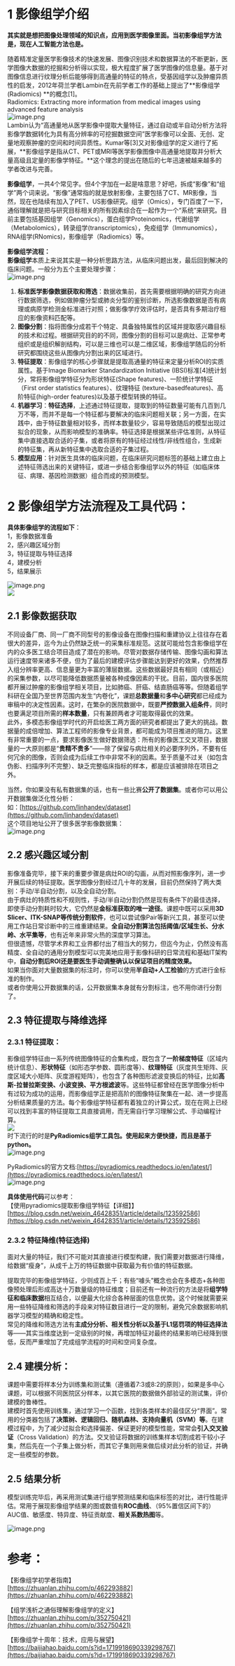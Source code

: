 




<a name="NEm93"></a>
# 1 影像组学介绍
**其实就是想把图像处理领域的知识点，应用到医学图像里面。当初影像组学方法是，现在人工智能方法也是。**

随着精准定量医学影像技术的快速发展、图像识别技术和数据算法的不断更新，医学图像大数据的挖掘和分析得以实现，极大程度扩展了医学图像的信息量。基于对图像信息进行纹理分析后能够得到高通量的特征的特点，受基因组学以及肿瘤异质性的启发，2012年荷兰学者Lambin在先前学者工作的基础上提出了**影像组学(Radiomics) **的概念[1]。<br />Radiomics: Extracting more information from medical images using advanced feature analysis<br />![image.png](https://cdn.nlark.com/yuque/0/2024/png/38497976/1705113156704-d127a3ef-cf38-4735-a511-8c83c106b752.png#averageHue=%23f3f1f0&clientId=u742953c3-c837-4&from=paste&height=419&id=u2d19fec2&originHeight=624&originWidth=899&originalType=binary&ratio=1.25&rotation=0&showTitle=false&size=203362&status=done&style=none&taskId=u5704103d-6a58-4671-9390-a9b556bfc3d&title=&width=604.2000122070312)<br />Lambin认为“高通量地从医学影像中提取大量特征，通过自动或半自动分析方法将影像学数据转化为具有高分辨率的可挖掘数据空间”医学影像可以全面、无创、定量地观察肿瘤的空间和时间异质性。Kumar等[3]又对影像组学的定义进行了拓展，**影像组学是指从CT、PET或MRI等医学影像图像中高通量地提取并分析大量高级且定量的影像学特征。**这个理念的提出在随后的七年迅速被越来越多的学者改进与完善。

**影像组学**，一共4个常见字。但4个字加在一起是啥意思？好吧，拆成“影像”和“组学”两个词来说。“影像”通常指的就是放射影像，主要包括了CT、MR影像，当然，现在也陆续有加入了PET、US影像研究。组学（Omics），专门百度了一下，通俗理解就是把与研究目标相关的所有因素综合在一起作为一个“系统”来研究。目前主要包括基因组学（Genomics），蛋白组学Proteinomics，代谢组学（Metabolomics），转录组学(transcriptomics），免疫组学（Immunomics），RNA组学(RNomics)，影像组学（Radiomics）等。

**影像组学流程：**<br />**影像组学**本质上来说其实是一种分析思路方法，从临床问题出发，最后回到解决的临床问题。一般分为五个主要处理步骤：<br />![image.png](https://cdn.nlark.com/yuque/0/2024/png/38497976/1705113546598-ad1f1b9a-b3a8-494f-8c48-2d4d658ab511.png#averageHue=%23b6bda5&clientId=u742953c3-c837-4&from=paste&height=363&id=u75fee86c&originHeight=618&originWidth=975&originalType=url&ratio=1.25&rotation=0&showTitle=false&size=411550&status=done&style=none&taskId=uc4965e1a-5eab-42d2-8245-17970e22f75&title=&width=572)

1. **标准医学影像数据获取和筛选**：数据收集前，首先需要根据明确的研究方向进行数据筛选，例如做肿瘤分型或肺炎分型的鉴别诊断，所选影像数据是否有病理或病原学检测金标准进行对照；做影像学疗效评估时，是否具有多期治疗相应的影像资料匹配等。
2. **图像分割**：指将图像分成若干个特定、具备独特属性的区域并提取感兴趣目标的技术和过程。根据研究目的的不同，图像分割的目标可以是病灶、正常参考组织或是组织解剖结构，可以是三维也可以是二维区域，影像组学随后的分析研究都围绕这些从图像内分割出来的区域进行。
3. **特征提取**：影像组学的核心步骤就是提取高通量的特征来定量分析ROI的实质属性。基于Image Biomarker Standardization Initiative (IBSI)标准[4]统计划分，常将影像组学特征分为形状特征(Shape features)、一阶统计学特征（First order statistics features）、纹理特征 (texture-basedfeatures)、高阶特征(high-order features)以及基于模型转换的特征。
4. **机器学习**：**特征选择**，上述通过特征提取，提取到的特征数量可能有几百到几万不等，而并不是每一个特征都与要解决的临床问题相关联；另一方面，在实践中，由于特征数量相对较多，而样本数量较少，容易导致随后的模型出现过拟合的现象，从而影响模型的准确率。特征选择是根据某些评估准则，从特征集中直接选取合适的子集，或者将原有的特征经过线性/非线性组合，生成新的特征集，再从新特征集中选取合适的子集过程。
5. **模型应用**：针对医生具体的临床问题，在临床研究问题标签的基础上建立由上述特征筛选出来的关键特征，或进一步结合影像组学以外的特征（如临床体征、病理、基因检测数据）组合而成的预测模型。


<a name="zsyrA"></a>
# 2 影像组学方法流程及工具代码：

**具体影像组学的流程如下**：<br />1，影像数据准备<br />2，感兴趣区域分割<br />3，特征提取与特征选择<br />4，建模分析<br />5，结果展示

![image.png](https://cdn.nlark.com/yuque/0/2024/png/38497976/1705113734108-dba2f226-50c9-447b-908f-1082751c1b35.png#averageHue=%23b2c3b2&clientId=u742953c3-c837-4&from=paste&height=286&id=u130f025f&originHeight=314&originWidth=805&originalType=binary&ratio=1.25&rotation=0&showTitle=false&size=273992&status=done&style=none&taskId=uf3d2868a-b546-4814-af5f-2d320de34cb&title=&width=732)<br />![](https://cdn.nlark.com/yuque/0/2024/png/38497976/1705113905756-9b7c7bb1-aa32-4b7f-be7a-f9ec6fceb6ee.png#averageHue=%23d1e0ed&from=url&height=450&id=L6GA2&originHeight=634&originWidth=973&originalType=binary&ratio=1.25&rotation=0&showTitle=false&status=done&style=none&title=&width=690)

<a name="pLmCd"></a>
## 2.1 影像数据获取

不同设备厂商、同一厂商不同型号的影像设备在图像扫描和重建协议上往往存在着很大的差异，迄今为止仍然缺乏统一的采集标准规范。这就可能给包含影像组学在内的众多医工结合项目造成了潜在的影响。尽管对数据存储传输、图像勾画和算法运行速度带来诸多不便，但为了最后的建模评估步骤能达到更好的效果，仍然推荐入组分辨率更高、信息量更为丰富的薄层数据。这些数据最好具有相同（或相近）的采集参数，以尽可能降低数据质量被各种成像因素的干扰。目前，国内很多医院都开展过肿瘤的影像组学相关项目，比如肺癌、肝癌、结直肠癌等等。但随着组学科研在全国乃至世界范围内发生“内卷化”，课题**总数据量**和**多中心研究**都已经成为审稿中的决定性因素。这时，在繁杂的医院数据中，既要**严控数据入组条件**，同时也要满足项目所需的**样本数量**，只有兼顾两者才可能取得最优的效果。<br />此外，多模态影像组学时代的开启给医工两方面的研究者都提出了更大的挑战。数据量的成倍增加、算法工程师的影像专业背景，都可能成为项目推进的阻力。这里有非常重要的一点，要求影像医生做好数据筛选：所有的影像医工交叉项目，数据量的一大原则都是“**贵精不贵多**”——除了保留与病灶相关的必要序列外，不要有任何冗余的图像，否则会成为后续工作中非常不利的因素。至于质量不过关（如包含伪影、扫描序列不完整）、缺乏完整临床指标的样本，都是应该被排除在项目之外。

当然，你如果没有私有数据集的话，也有一些比赛**公开了数据集**。或者你可以用公开数据集做泛化性分析：<br />如：[https://github.com/linhandev/dataset](https://github.com/linhandev/dataset)<br />这个项目地址公开了很多医学影像数据集：<br />![image.png](https://cdn.nlark.com/yuque/0/2024/png/38497976/1705114908332-ec494aa6-9ff7-40db-b7a2-4013aa6011f2.png#averageHue=%230e141c&clientId=u742953c3-c837-4&from=paste&height=489&id=ucfece946&originHeight=789&originWidth=1008&originalType=binary&ratio=1.25&rotation=0&showTitle=false&size=52050&status=done&style=none&taskId=u5a0b9792-54b6-4e36-941d-b142cab7cee&title=&width=625)



<a name="SR8LA"></a>
## 2.2 感兴趣区域分割

影像准备完毕，接下来的重要步骤是病灶ROI的勾画，从而对照影像序列，进一步开展后续的特征提取。医学图像分割经过几十年的发展，目前仍然保持了两大类别：手动/半自动分割，以及全自动分割。<br />由于病灶的特质性和不规则性，手动/半自动分割仍然是现有条件下的最佳选择，即使手动分割耗时较大，它仍然是**金标准获取的唯一途径**。课题中既可以采用**3D Slicer、ITK-SNAP等传统分割软件**，也可以尝试像Pair等新兴工具，甚至可以使用工作站日常诊断中的三维重建结果。**全自动分割算法包括阈值/区域生长、分水岭、水平集等**，也有近年来非常火热的深度学习算法。<br />但很遗憾，尽管学术界和工业界都付出了相当大的努力，但迄今为止，仍然没有高精度、全自动的通用分割模型可以完美地应用于影像科研的日常流程和基础IT架构中，**自动分割后ROI还是要医生手动调整确认以保证项目的精度效果。**<br />如果当你面对大量数据集的标注时，你可以使用**半自动+人工检验**的方式进行金标准的制作。<br />或者你使用公开数据集的话，公开数据集本身就有分割标注，也不用你进行分割了。


<a name="GD51B"></a>
## 2.3 特征提取与降维选择

<a name="nq8NR"></a>
### 2.3.1 特征提取：
影像组学特征由一系列传统图像特征的合集构成，既包含了**一阶梯度特征**（区域内统计信息）、**形状特征**（如形态学参数、圆形度等）、**纹理特征**（灰度共生矩阵、灰度区域大小矩阵、灰度游程矩阵），也包含了各种图形滤波变换后的特征，比如**高斯-拉普拉斯变换、小波变换、平方根滤波**等。这些特征都曾经在医学图像分析中有过较为成功的运用，而影像组学正是把高阶的图像特征聚集在一起、进一步提高分析结果质量的方法。每个影像组学特征都有着独立的计算公式，现在在网上已经可以找到丰富的特征提取工具直接调用，而无需自行学习理解公式、手动编程计算。<br />![](https://cdn.nlark.com/yuque/0/2024/png/38497976/1705113926512-2ec01171-b3d9-48cf-b46e-2722b2c7c74a.png#averageHue=%23abc8d9&from=url&height=465&id=y2ohU&originHeight=582&originWidth=834&originalType=binary&ratio=1.25&rotation=0&showTitle=false&status=done&style=none&title=&width=667)<br />时下流行的时是**PyRadiomics组学工具包。使用起来方便快捷，而且是基于python。**<br />![image.png](https://cdn.nlark.com/yuque/0/2024/png/38497976/1705115385745-2f1fde6f-7874-4d6b-9d60-6de17f52151d.png#averageHue=%233d7c6b&clientId=u742953c3-c837-4&from=paste&height=162&id=u2b18ed36&originHeight=203&originWidth=770&originalType=binary&ratio=1.25&rotation=0&showTitle=false&size=39289&status=done&style=none&taskId=uff938802-6eed-4061-a19f-f0dcdb20b1a&title=&width=616)

PyRadiomics的官方文档:[https://pyradiomics.readthedocs.io/en/latest/](https://pyradiomics.readthedocs.io/en/latest/)<br />![image.png](https://cdn.nlark.com/yuque/0/2024/png/38497976/1705118001124-74ee84df-ba95-4e12-949b-2fbe9020192a.png#averageHue=%23c6c3c2&clientId=u742953c3-c837-4&from=paste&height=595&id=u6c6e24bc&originHeight=744&originWidth=1362&originalType=binary&ratio=1.25&rotation=0&showTitle=false&size=206489&status=done&style=none&taskId=u7c152d36-a80a-4ce8-acf9-9201a1e9016&title=&width=1089.6)

**具体使用代码**可以参考：<br />【使用pyradiomics提取影像组学特征【详细】】<br />[https://blog.csdn.net/weixin_46428351/article/details/123592586](https://blog.csdn.net/weixin_46428351/article/details/123592586)



<a name="bJRd9"></a>
### 2.3.2 特征降维(特征选择)

面对大量的特征，我们不可能对其直接进行模型构建，我们需要对数据进行降维，给数据“瘦身”，从成千上万的特征数据中获取最为有价值的特征数据。

提取完毕的影像组学特征，少则成百上千；有些“噱头”概念也会在多模态+各种图像预处理后形成高达十万数量级的特征维度；目前还有一种流行的方法是将**组学特征和临床数据**相互结合，以便最大化综合各种层面的信息优势。这个时候就需要采用一些特征降维和筛选的手段来对特征数目进行一定的限制，避免冗余数据影响机器学习模型的精确和稳定性。<br />常见的降维和筛选方法有**主成分分析、相关性分析以及基于L1惩罚项的特征选择法**等——其实当维度达到一定级别的时候，再增加特征对最终的结果影响已经降到很低，反而严重增加了完成组学流程的时间和空间复杂度。

<a name="wNjuE"></a>
## 2.4 建模分析：

课题中需要将样本分为训练集和测试集（遵循着7:3或8:2的原则），如果是多中心课题，可以根据不同医院区分样本，以其它医院的数据做外部验证的测试集，评价建模的鲁棒性。<br />建模时首先使用训练集，通过学习一个函数，找到各类样本的最佳区分“界面”。常用的分类器包括了**决策树、逻辑回归、随机森林、支持向量机（SVM）等**。在建模过程中，为了减少过拟合和选择偏差、保证更好的模型性能，常常会**引入交叉验证**（Cross Validation）的方法。交叉验证将数据的训练集样本切割成若干较小子集，然后先在一个子集上做分析，而其它子集则用来做后续对此分析的验证，并确定一些模型的参数。

<a name="JoDIT"></a>
## 2.5 结果分析

模型训练完毕后，再采用测试集进行组学预测结果和临床标签的对比，进行性能评估。常用于展现影像组学结果的图或数值有**ROC曲线**、（95%置信区间下的）AUC值、敏感度、特异度、特征贡献度、**相关系数热图**等。

![image.png](https://cdn.nlark.com/yuque/0/2024/png/38497976/1705118345284-f8e6dbaa-688c-48cf-a79a-968b9ac7c427.png#averageHue=%23b8b884&clientId=u742953c3-c837-4&from=paste&height=322&id=uf48d5cbb&originHeight=402&originWidth=800&originalType=binary&ratio=1.25&rotation=0&showTitle=false&size=309033&status=done&style=none&taskId=u889bca7b-8c21-4a9f-9740-45a7fcb0d7e&title=&width=640)






<a name="Rlrha"></a>
# 参考：

【影像组学初学者指南】<br />[https://zhuanlan.zhihu.com/p/462293882](https://zhuanlan.zhihu.com/p/462293882)


【组学浅析之通俗理解影像组学的定义】<br />[https://zhuanlan.zhihu.com/p/352750421](https://zhuanlan.zhihu.com/p/352750421)

【影像组学十周年：技术，应用与展望】<br />[https://baijiahao.baidu.com/s?id=1719918690339298767](https://baijiahao.baidu.com/s?id=1719918690339298767)
